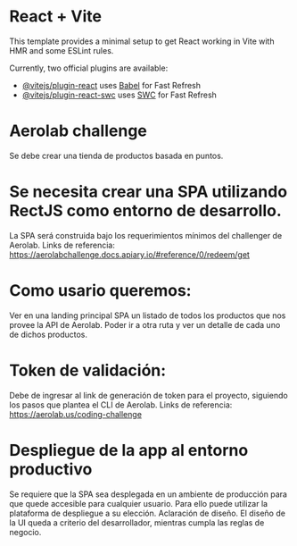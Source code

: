 # React + Vite

This template provides a minimal setup to get React working in Vite with HMR and some ESLint rules.

Currently, two official plugins are available:

- [@vitejs/plugin-react](https://github.com/vitejs/vite-plugin-react/blob/main/packages/plugin-react/README.md) uses [Babel](https://babeljs.io/) for Fast Refresh
- [@vitejs/plugin-react-swc](https://github.com/vitejs/vite-plugin-react-swc) uses [SWC](https://swc.rs/) for Fast Refresh

# Aerolab challenge
Se debe crear una tienda de productos basada en puntos.

# Se necesita crear una SPA utilizando RectJS como entorno de desarrollo. 
La SPA será construida bajo los requerimientos mínimos del challenger de Aerolab.
Links de referencia:
https://aerolabchallenge.docs.apiary.io/#reference/0/redeem/get

# Como usario queremos:
Ver en una landing principal SPA un listado de todos los productos que nos
provee la API de Aerolab. Poder ir a otra ruta y ver un detalle de cada uno de
dichos productos.

# Token de validación:
Debe de ingresar al link de generación de token para el proyecto, siguiendo
los pasos que plantea el CLI de Aerolab.
Links de referencia:
https://aerolab.us/coding-challenge

# Despliegue de la app al entorno productivo
Se requiere que la SPA sea desplegada en un ambiente de producción para que
quede accesible para cualquier usuario. Para ello puede utilizar la plataforma de
despliegue a su elección.
Aclaración de diseño.
El diseño de la UI queda a criterio del desarrollador, mientras cumpla las reglas
de negocio.